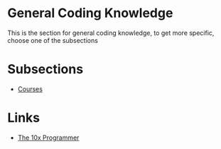 # General Coding Knowledge
This is the section for general coding knowledge, to get more specific, choose one of the subsections

# Subsections
- [Courses](courses/readme.md)

# Links
- [The 10x Programmer](http://antirez.com/news/112)
